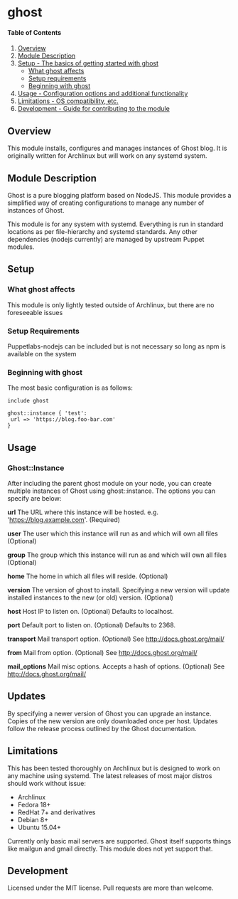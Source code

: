 # ghost

#### Table of Contents

1. [Overview](#overview)
2. [Module Description](#module-description)
3. [Setup - The basics of getting started with ghost](#setup)
    * [What ghost affects](#what-ghost-affects)
    * [Setup requirements](#setup-requirements)
    * [Beginning with ghost](#beginning-with-ghost)
4. [Usage - Configuration options and additional functionality](#usage)
5. [Limitations - OS compatibility, etc.](#limitations)
6. [Development - Guide for contributing to the module](#development)

## Overview

This module installs, configures and manages instances of Ghost blog.
It is originally written for Archlinux but will work on any systemd system.

## Module Description

Ghost is a pure blogging platform based on NodeJS. This module provides a
simplified way of creating configurations to manage any number of instances
of Ghost.

This module is for any system with systemd. Everything is run in standard
locations as per file-hierarchy and systemd standards. Any other dependencies
(nodejs currently) are managed by upstream Puppet modules.

## Setup

### What ghost affects

This module is only lightly tested outside of Archlinux, but there are no
foreseeable issues

### Setup Requirements

Puppetlabs-nodejs can be included but is not necessary so long as npm is
available on the system

### Beginning with ghost

The most basic configuration is as follows:

```
include ghost

ghost::instance { 'test':
 url => 'https://blog.foo-bar.com'
}
```

## Usage

### Ghost::Instance

After including the parent ghost module on your node, you can create multiple instances of Ghost using ghost::instance. The options you can specify are below:

**url**
 The URL where this instance will be hosted. e.g. 'https://blog.example.com'. (Required)

**user**
 The user which this instance will run as and which will own all files (Optional)

**group**
 The group which this instance will run as and which will own all files (Optional)

**home**
 The home in which all files will reside. (Optional)

**version**
 The version of ghost to install. Specifying a new version will update
 installed instances to the new (or old) version. (Optional)

**host**
 Host IP to listen on. (Optional) Defaults to localhost.

**port**
 Default port to listen on. (Optional) Defaults to 2368.

**transport**
 Mail transport option. (Optional) See http://docs.ghost.org/mail/

**from**
 Mail from option. (Optional) See http://docs.ghost.org/mail/

**mail_options**
 Mail misc options. Accepts a hash of options. (Optional) See http://docs.ghost.org/mail/


## Updates
By specifying a newer version of Ghost you can upgrade an instance. Copies of
the new version are only downloaded once per host. Updates follow the release
process outlined by the Ghost documentation.

## Limitations

This has been tested thoroughly on Archlinux but is designed to work on any
machine using systemd. The latest releases of most major distros should work
without issue:
  * Archlinux
  * Fedora 18+
  * RedHat 7+ and derivatives
  * Debian 8+
  * Ubuntu 15.04+

Currently only basic mail servers are supported. Ghost itself supports things
like mailgun and gmail directly. This module does not yet support that.

## Development

Licensed under the MIT license. Pull requests are more than welcome.
